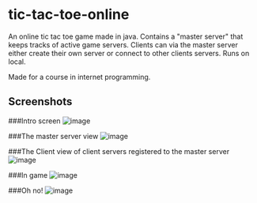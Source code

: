 # tic-tac-toe-online
An online tic tac toe game made in java. Contains a "master server" that keeps tracks of active game servers. Clients can via the master server either create their own server or connect to other clients servers. Runs on local.

Made for a course in internet programming.

## Screenshots

###Intro screen
![image](https://cloud.githubusercontent.com/assets/7015066/16547511/dc50baba-4170-11e6-8b8f-1c788d740873.png)

###The master server view
![image](https://cloud.githubusercontent.com/assets/7015066/16547512/e1f4ba3e-4170-11e6-8537-32c41101faf7.png)

###The Client view of client servers registered to the master server
![image](https://cloud.githubusercontent.com/assets/7015066/16547513/e396acbc-4170-11e6-990f-07ee8b007393.png)

###In game
![image](https://cloud.githubusercontent.com/assets/7015066/16547514/e4a36172-4170-11e6-9d7b-9427342dd831.png)

###Oh no!
![image](https://cloud.githubusercontent.com/assets/7015066/16547516/e5956616-4170-11e6-997b-5b609ed8ef8f.png)
